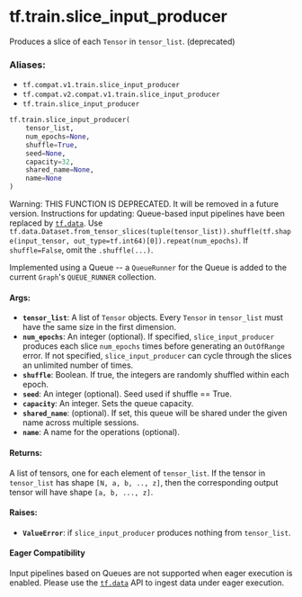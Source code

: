 <div itemscope itemtype="http://developers.google.com/ReferenceObject">
<meta itemprop="name" content="tf.train.slice_input_producer" />
<meta itemprop="path" content="Stable" />
</div>

# tf.train.slice_input_producer

Produces a slice of each `Tensor` in `tensor_list`. (deprecated)

### Aliases:

* `tf.compat.v1.train.slice_input_producer`
* `tf.compat.v2.compat.v1.train.slice_input_producer`
* `tf.train.slice_input_producer`

``` python
tf.train.slice_input_producer(
    tensor_list,
    num_epochs=None,
    shuffle=True,
    seed=None,
    capacity=32,
    shared_name=None,
    name=None
)
```

<!-- Placeholder for "Used in" -->

Warning: THIS FUNCTION IS DEPRECATED. It will be removed in a future version.
Instructions for updating:
Queue-based input pipelines have been replaced by <a href="../../tf/data.md"><code>tf.data</code></a>. Use `tf.data.Dataset.from_tensor_slices(tuple(tensor_list)).shuffle(tf.shape(input_tensor, out_type=tf.int64)[0]).repeat(num_epochs)`. If `shuffle=False`, omit the `.shuffle(...)`.

Implemented using a Queue -- a `QueueRunner` for the Queue
is added to the current `Graph`'s `QUEUE_RUNNER` collection.

#### Args:


* <b>`tensor_list`</b>: A list of `Tensor` objects. Every `Tensor` in
  `tensor_list` must have the same size in the first dimension.
* <b>`num_epochs`</b>: An integer (optional). If specified, `slice_input_producer`
  produces each slice `num_epochs` times before generating
  an `OutOfRange` error. If not specified, `slice_input_producer` can cycle
  through the slices an unlimited number of times.
* <b>`shuffle`</b>: Boolean. If true, the integers are randomly shuffled within each
  epoch.
* <b>`seed`</b>: An integer (optional). Seed used if shuffle == True.
* <b>`capacity`</b>: An integer. Sets the queue capacity.
* <b>`shared_name`</b>: (optional). If set, this queue will be shared under the given
  name across multiple sessions.
* <b>`name`</b>: A name for the operations (optional).


#### Returns:

A list of tensors, one for each element of `tensor_list`.  If the tensor
in `tensor_list` has shape `[N, a, b, .., z]`, then the corresponding output
tensor will have shape `[a, b, ..., z]`.



#### Raises:


* <b>`ValueError`</b>: if `slice_input_producer` produces nothing from `tensor_list`.



#### Eager Compatibility
Input pipelines based on Queues are not supported when eager execution is
enabled. Please use the <a href="../../tf/data.md"><code>tf.data</code></a> API to ingest data under eager execution.

